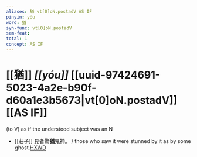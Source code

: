 ```yaml
---
aliases: 猶 vt[0]oN.postadV AS IF
pinyin: yóu
word: 猶
syn-func: vt[0]oN.postadV
sem-feat: 
total: 1
concept: AS IF 
---
```

# [[猶]] *[[yóu]]*  [[uuid-97424691-5023-4a2e-b90f-d60a1e3b5673|vt[0]oN.postadV]] [[AS IF]]
(to V) as if the understood subject was an N
 - [[莊子]] 見者驚**猶**鬼神。
                     / those who saw it were stunned by it as by some ghost.[HXWD](https://hxwd.org/textview.html?location=KR5c0126_tls_019-15a.4)